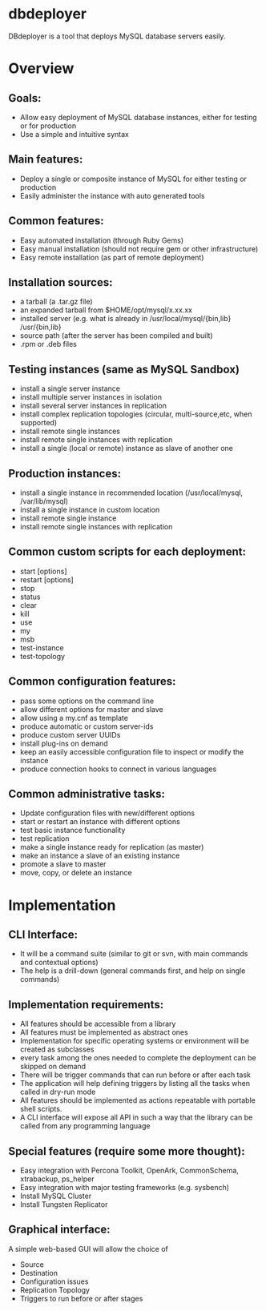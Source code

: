 dbdeployer
==========

DBdeployer is a tool that deploys MySQL database servers easily.

# Overview

## Goals:
* Allow easy deployment of MySQL database instances, either for testing or for production
* Use a simple and intuitive syntax

## Main features:
* Deploy a single or composite instance of MySQL for either testing or production
* Easily administer the instance with auto generated tools

## Common features:
* Easy automated installation (through Ruby Gems)
* Easy manual installation (should not require gem or other infrastructure)
* Easy remote installation (as part of remote deployment)

## Installation sources:
* a tarball (a .tar.gz file)
* an expanded tarball from $HOME/opt/mysql/x.xx.xx
* installed server (e.g. what is already in /usr/local/mysql/{bin,lib} /usr/{bin,lib}
* source path (after the server has been compiled and built)
* .rpm or .deb files

## Testing instances (same as MySQL Sandbox)
* install a single server instance 
* install multiple server instances in isolation
* install several server instances in replication
* install complex replication topologies (circular, multi-source,etc, when supported)
* install remote single instances
* install remote single instances with replication
* install a single (local or remote) instance as slave of another one

## Production instances:
* install a single instance in recommended location (/usr/local/mysql, /var/lib/mysql)
* install a single instance in custom location 
* install remote single instance
* install remote single instances with replication

## Common custom scripts for each deployment:
* start [options] 
* restart  [options]
* stop
* status 
* clear 
* kill 
* use 
* my
* msb
* test-instance
* test-topology

## Common configuration features:
* pass some options on the command line
* allow different options for master and slave
* allow using a my.cnf as template
* produce automatic or custom server-ids
* produce custom server UUIDs
* install plug-ins on demand
* keep an easily accessible configuration file to inspect or modify the instance
* produce connection hooks to connect in various languages

## Common administrative tasks:
* Update configuration files with new/different options
* start or restart an instance with different options
* test basic instance functionality
* test replication
* make a single instance ready for replication (as master)
* make an instance a slave of an existing instance
* promote a slave to master
* move, copy, or delete an instance

# Implementation

## CLI Interface:
* It will be a command suite (similar to git or svn, with main commands and contextual options)
* The help is a drill-down (general commands first, and help on single commands)

## Implementation requirements:
* All features should be accessible from a library
* All features must be implemented as abstract ones
* Implementation for specific operating systems or environment will be created as subclasses
* every task among the ones needed to complete the deployment can be skipped on demand
* There will be trigger commands that can run before or after each task 
* The application will help defining triggers by listing all the tasks when called in dry-run mode
* All features should be implemented as actions repeatable with portable shell scripts.
* A CLI interface will expose all API in such a way that the library can be called from any programming language

## Special features (require some more thought):
* Easy integration with Percona Toolkit, OpenArk, CommonSchema, xtrabackup, ps_helper
* Easy integration with major testing frameworks (e.g. sysbench)
* Install MySQL Cluster
* Install Tungsten Replicator

## Graphical interface:
A simple web-based GUI will allow the choice of

* Source
* Destination
* Configuration issues
* Replication Topology
* Triggers to run before or after stages


